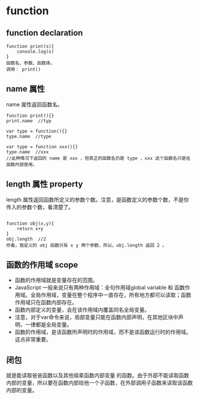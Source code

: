 # function

## function declaration
```
function print(s){
    console.log(s)
}
函数名、参数、函数体。
调用： print()
```

## name 属性
name 属性返回函数名。
```
function print(){}
print.name  //typ

var type = function(){}
type.name  //type

var type = function xxx(){}
type.name  //xxx
//此种情况下返回的 name 是 xxx ，但真正的函数名仍是 type ，xxx 这个函数名只是在函数内部使用。

```
## length 属性 property
length 属性返回函数所定义的参数个数。注意，是函数定义的参数个数，不是你传入的参数个数，看清楚了。
```

function obj(x,y){
    return x+y
}
obj.length  //2
你看，我定义的 obj 函数只有 x y 两个参数，所以，obj.length 返回 2 。

```

## 函数的作用域 scope
- 函数的作用域就是变量存在的范围。
- JavaScript 一般来说只有两种作用域：全句作用域global variable 和 函数作用域。全局作用域，变量在整个程序中一直存在，所有地方都可以读取；函数作用域只在函数内部存在。
- 函数内部定义的变量，会在该作用域内覆盖同名全局变量。
- 注意，对于var命令来说，局部变量只能在函数内部声明，在其他区块中声明，一律都是全局变量。
- 函数的作用域，是该函数所声明时的作用域，而不是该函数运行时的作用域。这点非常重要。

## 闭包
就是能读取爸爸函数以及其他祖辈函数内部变量 的函数。由于外部不能读取函数内部的变量，所以要在函数内部给他一个子函数，在外部调用子函数来读取该函数内部的变量。